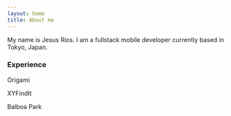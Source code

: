```yaml
---
layout: home
title: About me
---
```


My name is Jesus Rios. I am a fullstack mobile developer currently based in Tokyo, Japan.

### Experience

Origami 

XYFindIt

Balboa Park 

